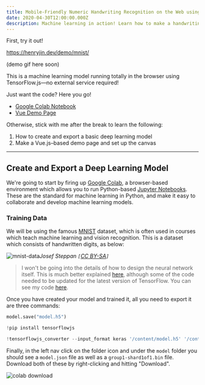 ```yaml
---
title: Mobile-Friendly Numeric Handwriting Recognition on the Web using TensorFlow.js
date: 2020-04-30T12:00:00.000Z
description: Machine learning in action! Learn how to make a handwriting recognizer which uses a deep learning neural network and deploy it into your Vue.js app.
---
```


First, try it out!

https://henryjin.dev/demo/mnist/

(demo gif here soon)

This is a machine learning model running totally in the browser using TensorFlow.js&mdash;no external service required!

Just want the code? Here you go!

- [Google Colab Notebook](https://colab.research.google.com/gist/henryjin3/e8fd4d893116103bc1b03b6f50f18175/mnist-demo.ipynb)
- [Vue Demo Page](https://github.com/henryjin3/henryjin-dev/blob/master/pages/demo/mnist.vue)

Otherwise, stick with me after the break to learn the following:

1. How to create and export a basic deep learning model
2. Make a Vue.js&ndash;based demo page and set up the canvas

---

## Create and Export a Deep Learning Model

We're going to start by firing up [Google Colab](https://colab.research.google.com/), a browser-based environment which allows you to run Python-based [Jupyter Notebooks](https://jupyter.org/). These are the standard for machine learning in Python, and make it easy to collaborate and develop machine learning models.

### Training Data

We will be using the famous [MNIST](http://yann.lecun.com/exdb/mnist/) dataset, which is often used in courses which teach machine learning and vision recognition. This is a dataset which consists of handwritten digits, as below:

![mnist-data](/mnist/mnist-data.png)_Josef Steppan `[`[CC BY-SA](https://creativecommons.org/licenses/by-sa/4.0)`]`_

> I won't be going into the details of how to design the neural network itself. This is much better explained [here](https://machinelearningmastery.com/handwritten-digit-recognition-using-convolutional-neural-networks-python-keras/), although some of the code needed to be updated for the latest version of TensorFlow. You can see my code [here](https://colab.research.google.com/gist/henryjin3/e8fd4d893116103bc1b03b6f50f18175/mnist-demo.ipynb).

Once you have created your model and trained it, all you need to export it are three commands:

```Python
model.save("model.h5")

!pip install tensorflowjs

!tensorflowjs_converter --input_format keras '/content/model.h5' '/content/model'
```

Finally, in the left nav click on the folder icon and under the `model` folder you should see a `model.json` file as well as a `group1-shard1of1.bin` file. Download both of these by right-clicking and hitting "Download".

![colab download](/mnist/colab-download.png)
